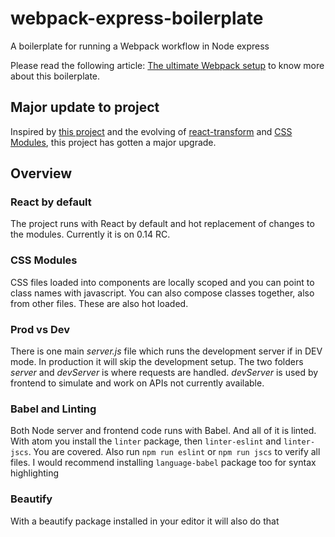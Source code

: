 # webpack-express-boilerplate
A boilerplate for running a Webpack workflow in Node express

Please read the following article: [The ultimate Webpack setup](http://www.christianalfoni.com/articles/2015_04_19_The-ultimate-webpack-setup) to know more about this boilerplate.

## Major update to project
Inspired by [this project](https://github.com/vesparny/react-kickstart) and the evolving of [react-transform](https://github.com/gaearon/react-transform-boilerplate) and [CSS Modules]((http://glenmaddern.com/articles/css-modules)), this project has gotten a major upgrade.

## Overview

### React by default
The project runs with React by default and hot replacement of changes to the modules. Currently it is on 0.14 RC.

### CSS Modules
CSS files loaded into components are locally scoped and you can point to class names with javascript. You can also compose classes together, also from other files. These are also hot loaded.

### Prod vs Dev
There is one main *server.js* file which runs the development server if in DEV mode. In production it will skip the development setup. The two folders *server* and *devServer* is where requests are handled. *devServer* is used by frontend to simulate and work on APIs not currently available.

### Babel and Linting
Both Node server and frontend code runs with Babel. And all of it is linted. With atom you install the `linter` package, then `linter-eslint` and `linter-jscs`. You are covered. Also run `npm run eslint` or `npm run jscs` to verify all files. I would recommend installing `language-babel` package too for syntax highlighting

### Beautify
With a beautify package installed in your editor it will also do that
